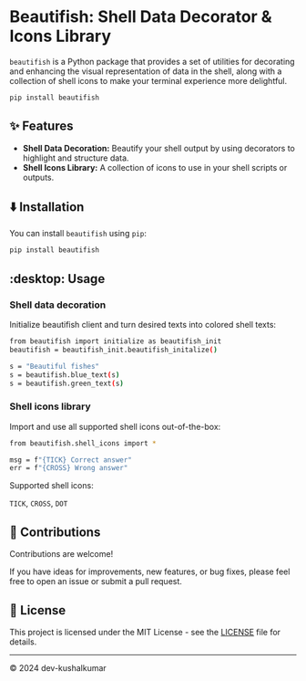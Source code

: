 # Beautifish: Shell Data Decorator & Icons Library

`beautifish` is a Python package that provides a set of utilities for decorating and enhancing the visual representation of data in the shell, along with a collection of shell icons to make your terminal experience more delightful.

```bash
pip install beautifish
```

## :sparkles: Features

- **Shell Data Decoration:** Beautify your shell output by using decorators to highlight and structure data.
- **Shell Icons Library:** A collection of icons to use in your shell scripts or outputs.

## :arrow_down: Installation

You can install `beautifish` using `pip`:

```bash
pip install beautifish
```


## :desktop: Usage

### Shell data decoration

Initialize beautifish client and turn desired texts into colored shell texts:

```bash
from beautifish import initialize as beautifish_init
beautifish = beautifish_init.beautifish_initalize()
```

```bash
s = "Beautiful fishes"
s = beautifish.blue_text(s)
s = beautifish.green_text(s)
```

### Shell icons library

Import and use all supported shell icons out-of-the-box:

```bash
from beautifish.shell_icons import *

msg = f"{TICK} Correct answer"
err = f"{CROSS} Wrong answer"
```

Supported shell icons:

`TICK`, `CROSS`, `DOT` 



## :handshake: Contributions

Contributions are welcome! 

If you have ideas for improvements, new features, or bug fixes, please feel free to open an issue or submit a pull request.



## :book: License

This project is licensed under the MIT License - see the <a href=''>LICENSE</a> file for details.

<hr>

© 2024 dev-kushalkumar
